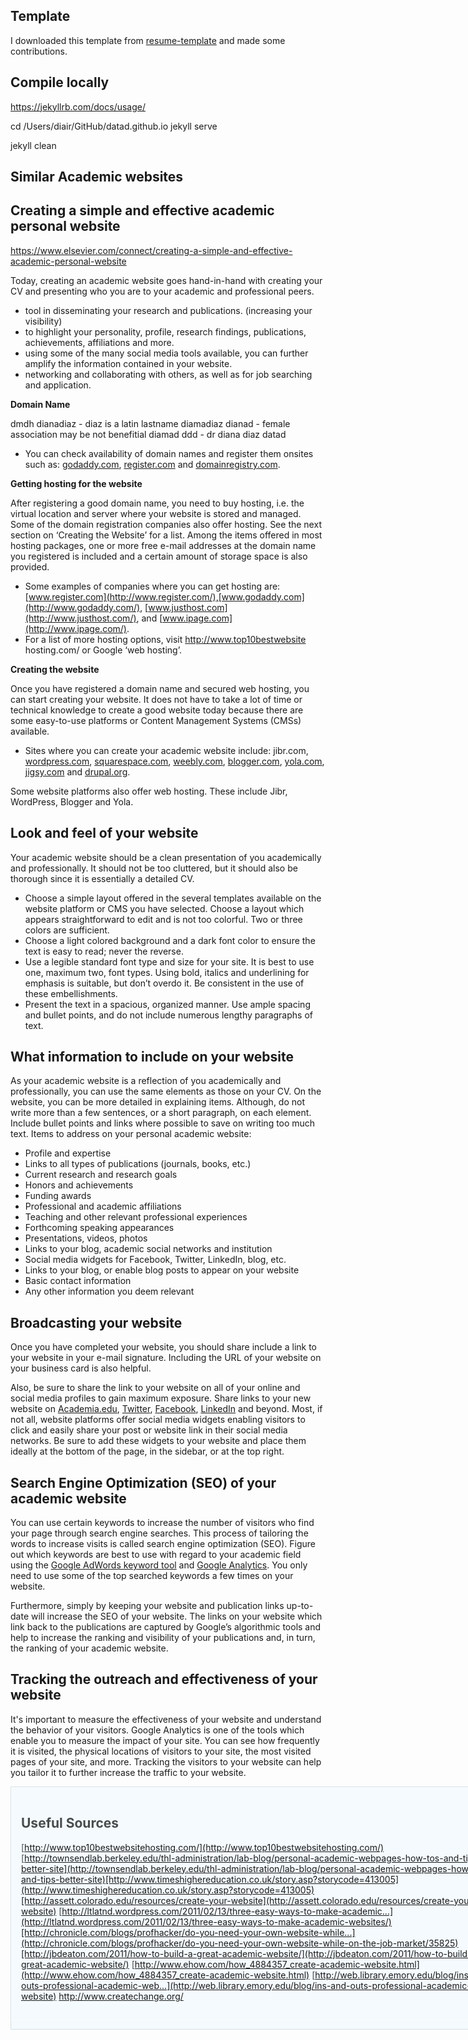 ## Template

I downloaded this template from [resume-template](https://github.com/jglovier/resume-template/) and made some contributions.

## Compile locally

https://jekyllrb.com/docs/usage/

cd /Users/diair/GitHub/datad.github.io
jekyll serve

jekyll clean





## Similar Academic websites



## Creating a simple and effective academic personal website
https://www.elsevier.com/connect/creating-a-simple-and-effective-academic-personal-website


Today, creating an academic website goes hand-in-hand with creating your CV and presenting who you are to your academic and professional peers.
- tool in disseminating your research and publications. (increasing your visibility)
- to highlight your personality, profile, research findings, publications, achievements, affiliations and more.
- using some of the many social media tools available, you can further amplify the information contained in your website.
- networking and collaborating with others, as well as for job searching and application.


**Domain Name**

dmdh
dianadiaz - diaz is a latin lastname
diamadiaz
dianad - female association may be not benefitial
diamad
ddd - dr diana diaz
datad


*   You can check availability of domain names and register them onsites such as: [godaddy.com](http://www.godaddy.com/), [register.com](http://www.register.com/) and [domainregistry.com](http://www.domainregistry.com/).

**Getting hosting for the website**

After registering a good domain name, you need to buy hosting, i.e. the virtual location and server where your website is stored and managed. Some of the domain registration companies also offer hosting. See the next section on ‘Creating the Website’ for a list. Among the items offered in most hosting packages, one or more free e-mail addresses at the domain name you registered is included and a certain amount of storage space is also provided.

*   Some examples of companies where you can get hosting are: [www.register.com](http://www.register.com/),[www.godaddy.com](http://www.godaddy.com/), [www.justhost.com](http://www.justhost.com/), and [www.ipage.com](http://www.ipage.com/).
*   For a list of more hosting options, visit http://www.top10bestwebsite hosting.com/ or Google ‘web hosting’.

**Creating the website**

Once you have registered a domain name and secured web hosting, you can start creating your website. It does not have to take a lot of time or technical knowledge to create a good website today because there are some easy-to-use platforms or Content Management Systems (CMSs) available.

*   Sites where you can create your academic website include: jibr.com, [wordpress.com](http://www.wordpress.com/), [squarespace.com](http://www.squarespace.com/), [weebly.com](http://www.weebly.com/), [blogger.com](http://www.blogger.com/), [yola.com](http://www.yola.com/), [jigsy.com](http://www.jigsy.com/) and [drupal.org](http://www.drupal.org/).

Some website platforms also offer web hosting. These include Jibr, WordPress, Blogger and Yola.

## Look and feel of your website

Your academic website should be a clean presentation of you academically and professionally. It should not be too cluttered, but it should also be thorough since it is essentially a detailed CV.

*   Choose a simple layout offered in the several templates available on the website platform or CMS you have selected. Choose a layout which appears straightforward to edit and is not too colorful. Two or three colors are sufficient.
*   Choose a light colored background and a dark font color to ensure the text is easy to read; never the reverse.
*   Use a legible standard font type and size for your site. It is best to use one, maximum two, font types. Using bold, italics and underlining for emphasis is suitable, but don’t overdo it. Be consistent in the use of these embellishments.
*   Present the text in a spacious, organized manner. Use ample spacing and bullet points, and do not include numerous lengthy paragraphs of text.

## What information to include on your website

As your academic website is a reflection of you academically and professionally, you can use the same elements as those on your CV. On the website, you can be more detailed in explaining items. Although, do not write more than a few sentences, or a short paragraph, on each element. Include bullet points and links where possible to save on writing too much text. Items to address on your personal academic website:

*   Profile and expertise
*   Links to all types of publications (journals, books, etc.)
*   Current research and research goals
*   Honors and achievements
*   Funding awards
*   Professional and academic affiliations
*   Teaching and other relevant professional experiences
*   Forthcoming speaking appearances
*   Presentations, videos, photos
*   Links to your blog, academic social networks and institution
*   Social media widgets for Facebook, Twitter, LinkedIn, blog, etc.
*   Links to your blog, or enable blog posts to appear on your website
*   Basic contact information
*   Any other information you deem relevant

## Broadcasting your website

Once you have completed your website, you should share include a link to your website in your e-mail signature. Including the URL of your website on your business card is also helpful.

Also, be sure to share the link to your website on all of your online and social media profiles to gain maximum exposure. Share links to your new website on [Academia.edu](https://www.academia.edu/), [Twitter](http://www.twitter.com/), [Facebook](http://www.facebook.com/), [LinkedIn](http://www.linkedin.com/) and beyond. Most, if not all, website platforms offer social media widgets enabling visitors to click and easily share your post or website link in their social media networks. Be sure to add these widgets to your website and place them ideally at the bottom of the page, in the sidebar, or at the top right.

## Search Engine Optimization (SEO) of your academic website

You can use certain keywords to increase the number of visitors who find your page through search engine searches. This process of tailoring the words to increase visits is called search engine optimization (SEO). Figure out which keywords are best to use with regard to your academic field using the [Google AdWords keyword tool](https://adwords.google.com/o/KeywordTool) and [Google Analytics](http://www.google.com/analytics/). You only need to use some of the top searched keywords a few times on your website.

Furthermore, simply by keeping your website and publication links up-to-date will increase the SEO of your website. The links on your website which link back to the publications are captured by Google’s algorithmic tools and help to increase the ranking and visibility of your publications and, in turn, the ranking of your academic website.

## Tracking the outreach and effectiveness of your website

It's important to measure the effectiveness of your website and understand the behavior of your visitors. Google Analytics is one of the tools which enable you to measure the impact of your site. You can see how frequently it is visited, the physical locations of visitors to your site, the most visited pages of your site, and more. Tracking the visitors to your website can help you tailor it to further increase the traffic to your website.

<div style="float:none;width:800px;margin:10px auto;background-color:#f4fafd;border:1px solid #d9e0e3">

<div style="padding:15px;border:1px solid #fcfefe; color:#484b4c">

## Useful Sources

[http://www.top10bestwebsitehosting.com/](http://www.top10bestwebsitehosting.com/) [http://townsendlab.berkeley.edu/thl-administration/lab-blog/personal-academic-webpages-how-tos-and-tips-better-site](http://townsendlab.berkeley.edu/thl-administration/lab-blog/personal-academic-webpages-how-tos-and-tips-better-site)[http://www.timeshighereducation.co.uk/story.asp?storycode=413005](http://www.timeshighereducation.co.uk/story.asp?storycode=413005)[http://assett.colorado.edu/resources/create-your-website](http://assett.colorado.edu/resources/create-your-website) [http://ltlatnd.wordpress.com/2011/02/13/three-easy-ways-to-make-academic...](http://ltlatnd.wordpress.com/2011/02/13/three-easy-ways-to-make-academic-websites/)[http://chronicle.com/blogs/profhacker/do-you-need-your-own-website-while...](http://chronicle.com/blogs/profhacker/do-you-need-your-own-website-while-on-the-job-market/35825)[http://jbdeaton.com/2011/how-to-build-a-great-academic-website/](http://jbdeaton.com/2011/how-to-build-a-great-academic-website/) [http://www.ehow.com/how_4884357_create-academic-website.html](http://www.ehow.com/how_4884357_create-academic-website.html) [http://web.library.emory.edu/blog/ins-and-outs-professional-academic-web...](http://web.library.emory.edu/blog/ins-and-outs-professional-academic-website) http://www.createchange.org/</div>

</div>
